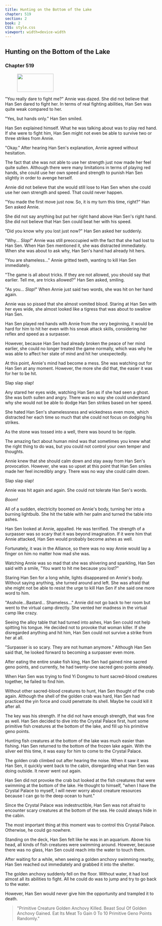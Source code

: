 ```yaml
---
title: Hunting on the Bottom of the Lake
chapter: 519
section: 2
book: 2
CSS: style.css
viewport: width=device-width
---
```


## Hunting on the Bottom of the Lake

### Chapter 519

<figure>
	<img src="../Images/gem.gif" alt="" id="gem" width="120" height="60" />
</figure>

"You really dare to fight me?" Annie was dazed. She did not believe that Han Sen dared to fight her. In terms of real fighting abilities, Han Sen was quite weak compared to her.

"Yes, but hands only." Han Sen smiled.

Han Sen explained himself. What he was talking about was to play red hand. If she were to fight him, Han Sen might not even be able to survive two or three strikes from Annie.

"Okay." After hearing Han Sen's explanation, Annie agreed without hesitation.

The fact that she was not able to use her strength just now made her feel quite sullen. Although there were many limitations in terms of playing red hands, she could use her own speed and strength to punish Han Sen slightly in order to avenge herself.

Annie did not believe that she would still lose to Han Sen when she could use her own strength and speed. That could never happen.

"You made the first move just now. So, it is my turn this time, right?" Han Sen asked Annie.

She did not say anything but put her right hand above Han Sen's right hand. She did not believe that Han Sen could beat her with his speed.

"Did you know why you lost just now?" Han Sen asked her suddenly.

"Why... *Slap!*" Annie was still preoccupied with the fact that she had lost to Han Sen. When Han Sen mentioned it, she was distracted immediately. When she was about to ask why, Han Sen's hand had already hit hers.

"You are shameless…" Annie gritted teeth, wanting to kill Han Sen immediately.

"The game is all about tricks. If they are not allowed, you should say that earlier. Tell me, are tricks allowed?" Han Sen asked, smiling.

"As you… *Slap!*" When Annie just said two words, she was hit on her hand again.

Annie was so pissed that she almost vomited blood. Staring at Han Sen with her eyes wide, she almost looked like a tigress that was about to swallow Han Sen.

Han Sen played red hands with Annie from the very beginning, it would be hard for him to hit her even with his sneak attack skills, considering her reflex and speed as a surpasser.

However, because Han Sen had already broken the peace of her mind earlier, she could no longer treated the game normally, which was why he was able to affect her state of mind and hit her unexpectedly.

At this point, Annie's mind had become a mess. She was watching out for Han Sen at any moment. However, the more she did that, the easier it was for her to be hit.

Slap slap slap!

Any stared her eyes wide, watching Han Sen as if she had seen a ghost. She was both sullen and angry. There was no way she could understand why she would not be able to dodge Han Sen strikes based on her speed.

She hated Han Sen's shamelessness and wickedness even more, which distracted her each time so much that she could not focus on dodging his strikes.

As the stone was tossed into a well, there was bound to be ripple.

The amazing fact about human mind was that sometimes you knew what the right thing to do was, but you could not control your own temper and thoughts.

Annie knew that she should calm down and stay away from Han Sen's provocation. However, she was so upset at this point that Han Sen smiles made her feel incredibly angry. There was no way she could calm down.

Slap slap slap!

Annie was hit again and again. She could not tolerate Han Sen's words.

*Boom!*

All of a sudden, electricity boomed on Annie's body, turning her into a burning lightbulb. She hit the table with her palm and turned the table into ashes.

Han Sen looked at Annie, appalled. He was terrified. The strength of a surpasser was so scary that it was beyond imagination. If it were him that Annie attacked, Han Sen would probably become ashes as well.

Fortunately, it was in the Alliance, so there was no way Annie would lay a finger on him no matter how mad she was.

Watching Annie was so mad that she was shivering and sparkling, Han Sen said with a smile, "You want to hit me because you lost?"

Staring Han Sen for a long while, lights disappeared on Annie's body. Without saying anything, she turned around and left. She was afraid that she might not be able to resist the urge to kill Han Sen if she said one more word to him.

"Asshole…Bastard… Shameless…" Annie did not go back to her room but went to the virtual camp directly. She vented her madness in the virtual camp like crazy.

Seeing the alloy table that had turned into ashes, Han Sen could not help spitting his tongue. He decided not to provoke that woman killer. If she disregarded anything and hit him, Han Sen could not survive a strike from her at all.

"Surpasser is so scary. They are not human anymore." Although Han Sen said that, he looked forward to becoming a surpasser even more.

After eating the entire snake fish king, Han Sen had gained nine sacred geno points, and currently, he had twenty-one sacred geno points already.

When Han Sen was trying to find Yi Dongmu to hunt sacred-blood creatures together, he failed to find him.

Without other sacred-blood creatures to hunt, Han Sen thought of the crab again. Although the shell of the golden crab was hard, Han Sen had practiced the yin force and could penetrate its shell. Maybe he could kill it after all.

The key was his strength. If he did not have enough strength, that was fine as well. Han Sen decided to dive into the Crystal Palace first, hunt some primitive fish creatures at the bottom of the lake, and fill up his primitive geno points.

Hunting fish creatures at the bottom of the lake was much easier than fishing. Han Sen returned to the bottom of the frozen lake again. With the silver eel this time, it was easy for him to come to the Crystal Palace.

The golden crab climbed out after hearing the noise. When it saw it was Han Sen, it quickly went back to the cabin, disregarding what Han Sen was doing outside. It never went out again.

Han Sen did not provoke the crab but looked at the fish creatures that were swimming at the bottom of the lake. He thought to himself, "when I have the Crystal Palace to myself, I will never worry about creature resources because I can go to the deep ocean to hunt."

Since the Crystal Palace was indestructible, Han Sen was not afraid to encounter scary creatures at the bottom of the sea. He could always hide in the cabin.

The most important thing at this moment was to control this Crystal Palace. Otherwise, he could go nowhere.

Standing on the deck, Han Sen felt like he was in an aquarium. Above his head, all kinds of fish creatures were swimming around. However, because there was no glass, Han Sen could reach into the water to touch them.

After waiting for a while, when seeing a golden anchovy swimming nearby, Han Sen reached out immediately and grabbed it into the shelter.

The golden anchovy suddenly fell on the floor. Without water, it had lost almost all its abilities to fight. All he could do was to jump and try to go back to the water.

However, Han Sen would never give him the opportunity and trampled it to death.

> "Primitive Creature Golden Anchovy Killed. Beast Soul Of Golden Anchovy Gained. Eat Its Meat To Gain 0 To 10 Primitive Geno Points Randomly."